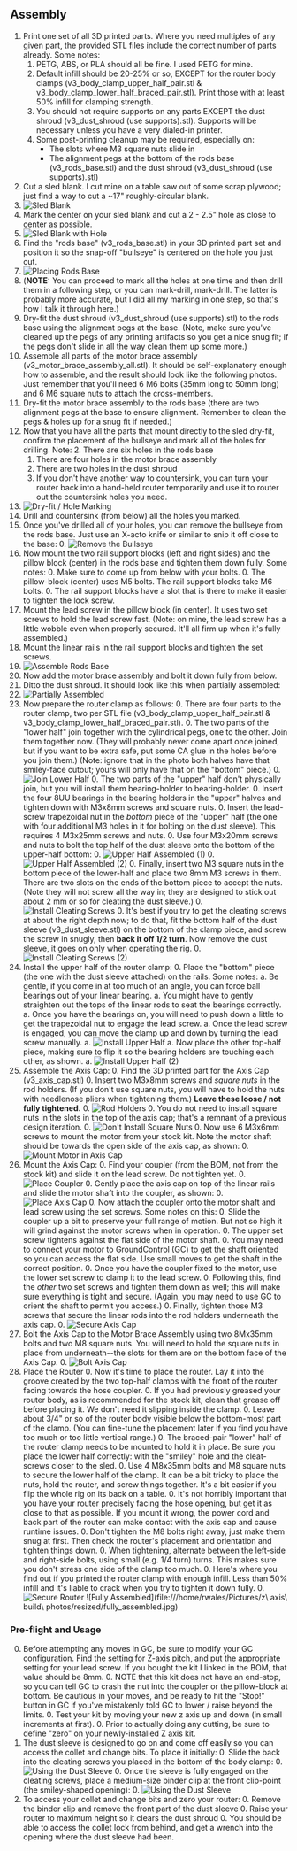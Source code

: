 ## Assembly

1. Print one set of all 3D printed parts. Where you need multiples of any given part, the provided STL files include the correct number of parts already. Some notes:
    1. PETG, ABS, or PLA should all be fine. I used PETG for mine.
    2. Default infill should be 20-25% or so, EXCEPT for the router body clamps (v3_body_clamp_upper_half_pair.stl & v3_body_clamp_lower_half_braced_pair.stl). Print those with at least 50% infill for clamping strength.
    3. You should not require supports on any parts EXCEPT the dust shroud (v3_dust_shroud (use supports).stl). Supports will be necessary unless you have a very dialed-in printer.
    4. Some post-printing cleanup may be required, especially on:
        * The slots where M3 square nuts slide in
        * The alignment pegs at the bottom of the rods base (v3_rods_base.stl) and the dust shroud (v3_dust_shroud (use supports).stl)
1. Cut a sled blank. I cut mine on a table saw out of some scrap plywood; just find a way to cut a ~17" roughly-circular blank. 
0. ![Sled Blank](https://raw.githubusercontent.com/MaslowCommunityGarden/Yet-Another-Z-Axis-Mod/Version-3/sled_blank.jpg)
2. Mark the center on your sled blank and cut a 2 - 2.5" hole as close to center as possible.
0. ![Sled Blank with Hole](https://raw.githubusercontent.com/MaslowCommunityGarden/Yet-Another-Z-Axis-Mod/Version-3/sled_blank_w_hole.jpg)
1. Find the "rods base" (v3_rods_base.stl) in your 3D printed part set and position it so the snap-off "bullseye" is centered on the hole you just cut. 
0. ![Placing Rods Base](https://raw.githubusercontent.com/MaslowCommunityGarden/Yet-Another-Z-Axis-Mod/Version-3/placing_rods_base.jpg)
0. (**NOTE:** You can proceed to mark all the holes at one time and then drill them in a following step, or you can mark-drill, mark-drill. The latter is probably more accurate, but I did all my marking in one step, so that's how I talk it through here.)
0. Dry-fit the dust shroud (v3_dust_shroud (use supports).stl) to the rods base using the alignment pegs at the base. (Note, make sure you've cleaned up the pegs of any printing artifacts so you get a nice snug fit; if the pegs don't slide in all the way clean them up some more.)
0. Assemble all parts of the motor brace assembly (v3_motor_brace_assembly_all.stl). It should be self-explanatory enough how to assemble, and the result should look like the following photos. Just remember that you'll need 6 M6 bolts (35mm long to 50mm long) and 6 M6 square nuts to attach the cross-members.
0. Dry-fit the motor brace assembly to the rods  base (there are two alignment pegs at the base to ensure alignment. Remember to clean the pegs & holes up for a snug fit if needed.)
0. Now that you have all the parts that mount directly to the sled dry-fit, confirm the placement of the bullseye and mark all of the holes for drilling. Note:
    2. There are six holes in the rods base
    1. There are four holes in the motor brace assembly
    0. There are two holes in the dust shroud
    0. If you don't have another way to countersink, you can turn your router back into a hand-held router temporarily and use it to router out the countersink holes you need.
0. ![Dry-fit / Hole Marking](https://raw.githubusercontent.com/MaslowCommunityGarden/Yet-Another-Z-Axis-Mod/Version-3/dry_fit_hole_marking.jpg)
0. Drill and countersink (from below) all the holes you marked.
0. Once you've drilled all of your holes, you can remove the bullseye from the rods base. Just use an X-acto knife or similar to snip it off close to the base:
    0. ![Remove the Bullseye](https://raw.githubusercontent.com/MaslowCommunityGarden/Yet-Another-Z-Axis-Mod/Version-3/remove_bullseye.jpg)
2. Now mount the two rail support blocks (left and right sides) and the pillow block (center) in the rods base and tighten them down fully. Some notes:
    0. Make sure to come up from below with your bolts.
    0. The pillow-block (center) uses M5 bolts. The rail support blocks take M6 bolts.
    0. The rail support blocks have a slot that is there to make it easier to tighten the lock screw. 
2. Mount the lead screw in the pillow block (in center). It uses two set screws to hold the lead screw fast.  (Note: on mine, the lead screw has a little wobble even when properly secured. It'll all firm up when it's fully assembled.)
3. Mount the linear rails in the rail support blocks and tighten the set screws.
0. ![Assemble Rods Base](https://raw.githubusercontent.com/MaslowCommunityGarden/Yet-Another-Z-Axis-Mod/Version-3/assemble_rods_base.jpg)
0. Now add the motor brace assembly and bolt it down fully from below.
0. Ditto the dust shroud. It should look like this when partially assembled:
0. ![Partially Assembled](https://raw.githubusercontent.com/MaslowCommunityGarden/Yet-Another-Z-Axis-Mod/Version-3/partially_assembled.jpg)
0. Now prepare the router clamp as follows:
    0. There are four parts to the router clamp, two per STL file (v3_body_clamp_upper_half_pair.stl &amp; v3_body_clamp_lower_half_braced_pair.stl).
    0. The two parts of the "lower half" join together with the cylindrical pegs, one to the other. Join them together now. (They will probably never come apart once joined, but if you want to be extra safe, put some CA glue in the holes before you join them.) (Note: ignore that in the photo both halves have that smiley-face cutout; yours will only have that on the "bottom" piece.)
    0. ![Join Lower Half](https://raw.githubusercontent.com/MaslowCommunityGarden/Yet-Another-Z-Axis-Mod/Version-3/join_lower_half.jpg)
    0. The two parts of the "upper" half don't physically join, but you will install them bearing-holder to bearing-holder.
    0. Insert the four 8UU bearings in the bearing holders in the "upper" halves and tighten down with M3x8mm screws and square nuts.
    0. Insert the lead-screw trapezoidal nut in the *bottom* piece of the "upper" half (the one with four additional M3 holes in it for bolting on the dust sleeve). This requires 4 M3x25mm screws and nuts.
    0. Use four M3x20mm screws and nuts to bolt the top half of the dust sleeve onto the bottom of the upper-half bottom:
    0. ![Upper Half Assembled (1)](https://raw.githubusercontent.com/MaslowCommunityGarden/Yet-Another-Z-Axis-Mod/Version-3/upper_half_assembled_1.jpg)
    0. ![Upper Half Assembled (2)](https://raw.githubusercontent.com/MaslowCommunityGarden/Yet-Another-Z-Axis-Mod/Version-3/upper_half_assembled_2.jpg)
    0. Finally, insert two M3 square nuts in the bottom piece of the lower-half and place two 8mm M3 screws in them. There are two slots on the ends of the bottom piece to accept the nuts. (Note they will not screw all the way in; they are designed to stick out about 2 mm or so for cleating the dust sleeve.)
    0. ![Install Cleating Screws](https://raw.githubusercontent.com/MaslowCommunityGarden/Yet-Another-Z-Axis-Mod/Version-3/install_cleating_screws.jpg)
    0. It's best if you try to get the cleating screws at about the right depth now; to do that, fit the bottom half of the dust sleeve (v3_dust_sleeve.stl) on the bottom of the clamp piece, and screw the screw in snugly, then **back it off 1/2 turn**. Now remove the dust sleeve, it goes on only when operating the rig.
    0. ![Install Cleating Screws (2)](https://raw.githubusercontent.com/MaslowCommunityGarden/Yet-Another-Z-Axis-Mod/Version-3/install_cleating_screws_2.jpg)
0. Install the upper half of the router clamp:
    0. Place the "bottom" piece (the one with the dust sleeve attached) on the rails. Some notes:
        a. Be gentle, if you come in at too much of an angle, you can force ball bearings out of your linear bearing.
        a. You might have to gently straighten out the tops of the linear rods to seat the bearings correctly.
        a. Once you have the bearings on, you will need to push down a little to get the trapezoidal nut to engage the lead screw.
        a. Once the lead screw is engaged, you can move the clamp up and down by turning the lead screw manually.
        a. ![Install Upper Half](https://raw.githubusercontent.com/MaslowCommunityGarden/Yet-Another-Z-Axis-Mod/Version-3/install_upper_half.jpg)
        a. Now place the other top-half piece, making sure to flip it so the bearing holders are touching each other, as shown.
        a. ![Install Upper Half (2)](https://raw.githubusercontent.com/MaslowCommunityGarden/Yet-Another-Z-Axis-Mod/Version-3/install_upper_half_2.jpg)
0. Assemble the Axis Cap:
    0. Find the 3D printed part for the Axis Cap (v3_axis_cap.stl)
    0. Insert two M3x8mm screws and *square nuts* in the rod holders. (If you don't use square nuts, you will have to hold the nuts with needlenose pliers when tightening them.) **Leave these loose / not fully tightened.**
    0. ![Rod Holders](https://raw.githubusercontent.com/MaslowCommunityGarden/Yet-Another-Z-Axis-Mod/Version-3/secure_rod_holders.jpg)
    0. You do not need to install square nuts in the slots in the top of the axis cap; that's a remnant of a previous design iteration.
    0. ![Don't Install Square Nuts](https://raw.githubusercontent.com/MaslowCommunityGarden/Yet-Another-Z-Axis-Mod/Version-3/dont_install_nuts_here.jpg)
    0. Now use 6 M3x6mm screws to mount the motor from your stock kit. Note the motor shaft should be towards the open side of the axis cap, as shown:
    0. ![Mount Motor in Axis Cap](https://raw.githubusercontent.com/MaslowCommunityGarden/Yet-Another-Z-Axis-Mod/Version-3/mount_motor.jpg)
0. Mount the Axis Cap:
    0. Find your coupler (from the BOM, not from the stock kit) and slide it on the lead screw. Do not tighten yet.
    0. ![Place Coupler](https://raw.githubusercontent.com/MaslowCommunityGarden/Yet-Another-Z-Axis-Mod/Version-3/place_coupler.jpg)
    0. Gently place the axis cap on top of the linear rails and slide the motor shaft into the coupler, as shown:
    0. ![Place Axis Cap](https://raw.githubusercontent.com/MaslowCommunityGarden/Yet-Another-Z-Axis-Mod/Version-3/place_axis_cap.jpg)
    0. Now attach the coupler onto the motor shaft and lead screw using the set screws. Some notes on this:
        0. Slide the coupler up a bit to preserve your full range of motion. But not so high it will grind against the motor screws when in operation.
        0. The upper set screw tightens against the flat side of the motor shaft.
        0. You may need to connect your motor to GroundControl (GC) to get the shaft oriented so you can access the flat side. Use small moves to get the shaft in the correct position.
        0. Once you have the coupler fixed to the motor, use the lower set screw to clamp it to the lead screw.
        0. Following this, find the *other* two set screws and tighten them down as well; this will make sure everything is tight and secure. (Again, you may need to use GC to orient the shaft to permit you access.)
        0. Finally, tighten those M3 screws that secure the linear rods into the rod holders underneath the axis cap.
    0. ![Secure Axis Cap](https://raw.githubusercontent.com/MaslowCommunityGarden/Yet-Another-Z-Axis-Mod/Version-3/secure_axis_cap.jpg)
0. Bolt the Axis Cap to the Motor Brace Assembly using two 8Mx35mm bolts and two M8 square nuts. You will need to hold the square nuts in place from underneath--the slots for them are on the bottom face of the Axis Cap.
    0. ![Bolt Axis Cap](https://raw.githubusercontent.com/MaslowCommunityGarden/Yet-Another-Z-Axis-Mod/Version-3/bolt_axis_cap.jpg)
0. Place the Router
    0. Now it's time to place the router. Lay it into the groove created by the two top-half clamps with the front of the router facing towards the hose coupler.
    0. If you had previously greased your router body, as is recommended for the stock kit, clean that grease off before placing it. We don't need it slipping inside the clamp.
    0. Leave about 3/4" or so of the router body visible below the bottom-most part of the clamp. (You can fine-tune the placement later if you find you have too much or too little vertical range.)
    0. The braced-pair "lower" half of the router clamp needs to be mounted to hold it in place. Be sure you place the lower half correctly: with the "smiley" hole and the cleat-screws closer to the sled.
    0. Use 4 M8x35mm bolts and M8 square nuts to secure the lower half of the clamp. It can be a bit tricky to place the nuts, hold the router, and screw things together. It's a bit easier if you flip the whole rig on its back on a table.
    0. It's not horribly important that you have your router precisely facing the hose opening, but get it as close to that as possible. If you mount it wrong, the power cord and back part of the router can make contact with the axis cap and cause runtime issues.
    0. Don't tighten the M8 bolts right away, just make them snug at first. Then check the router's placement and orientation and tighten things down.
    0. When tightening, alternate between the left-side and right-side bolts, using small (e.g. 1/4 turn) turns. This makes sure you don't stress one side of the clamp too much.
    0. Here's where you find out if you printed the router clamp with enough infill. Less than 50% infill and it's liable to crack when you try to tighten it down fully.
    0. ![Secure Router](https://raw.githubusercontent.com/MaslowCommunityGarden/Yet-Another-Z-Axis-Mod/Version-3/secure_router.jpg)
![Fully Assembled](file:///home/rwales/Pictures/z\ axis\ build\ photos/resized/fully_assembled.jpg)


### Pre-flight and Usage

0. Before attempting any moves in GC, be sure to modify your GC configuration. Find the setting for Z-axis pitch, and put the appropriate setting for your lead screw. If you bought the kit I linked in the BOM, that value should be 8mm.
    0. NOTE that this kit does not have an end-stop, so you can tell GC to crash the nut into the coupler or the pillow-block at bottom. Be cautious in your moves, and be ready to hit the "Stop!" button in GC if you've mistakenly told GC to lower / raise beyond the limits.
    0. Test your kit by moving your new z axis up and down (in small increments at first).
    0. Prior to actually doing any cutting, be sure to define "zero" on your newly-installed Z axis kit.
0. The dust sleeve is designed to go on and come off easily so you can access the collet and change bits. To place it initially:
    0. Slide the back into the cleating screws you placed in the bottom of the body clamp:
    0. ![Using the Dust Sleeve](https://raw.githubusercontent.com/MaslowCommunityGarden/Yet-Another-Z-Axis-Mod/Version-3/dust_sleeve_1.jpg)
    0. Once the sleeve is fully engaged on the cleating screws, place a medium-size binder clip at the front clip-point (the smiley-shaped opening):
    0. ![Using the Dust Sleeve](https://raw.githubusercontent.com/MaslowCommunityGarden/Yet-Another-Z-Axis-Mod/Version-3/dust_sleeve_2.jpg)
0. To access your collet and change bits and zero your router:
    0. Remove the binder clip and remove the front part of the dust sleeve
    0. Raise your router to maximum height so it clears the dust shroud
    0. You should be able to access the collet lock from behind, and get a wrench into the opening where the dust sleeve had been.
